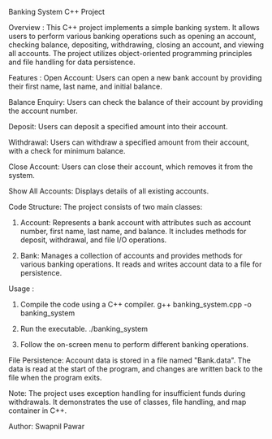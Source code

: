 
Banking System C++ Project

Overview : 
This C++ project implements a simple banking system. It allows users to perform various banking operations such as opening an account, checking balance, depositing, withdrawing, closing an account, and viewing all accounts. The project utilizes object-oriented programming principles and file handling for data persistence.

Features :
Open Account: Users can open a new bank account by providing their first name, last name, and initial balance.

Balance Enquiry: Users can check the balance of their account by providing the account number.

Deposit: Users can deposit a specified amount into their account.

Withdrawal: Users can withdraw a specified amount from their account, with a check for minimum balance.

Close Account: Users can close their account, which removes it from the system.

Show All Accounts: Displays details of all existing accounts.

Code Structure:
The project consists of two main classes:

1. Account: Represents a bank account with attributes such as account number, first name, last name, and balance. It includes methods for deposit, withdrawal, and file I/O operations.

2. Bank: Manages a collection of accounts and provides methods for various banking operations. It reads and writes account data to a file for persistence.

Usage :
1. Compile the code using a C++ compiler.
  g++ banking_system.cpp -o banking_system

2. Run the executable.
./banking_system

3. Follow the on-screen menu to perform different banking operations.

File Persistence:
Account data is stored in a file named "Bank.data". The data is read at the start of the program, and changes are written back to the file when the program exits.

Note:
The project uses exception handling for insufficient funds during withdrawals.
It demonstrates the use of classes, file handling, and map container in C++.

Author:
Swapnil Pawar
